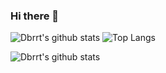 ### Hi there 👋

![Dbrrt's github stats](https://github-readme-stats.vercel.app/api?username=dbrrt&show_icons=true&count_private=true&hide=stars&include_all_commits=true&show_icons=true)
![Top Langs](https://github-readme-stats.vercel.app/api/top-langs/?username=dbrrt&layout=compact)

![Dbrrt's github stats](https://github-readme-stats.vercel.app/api/wakatime?username=f55940d3-29a7-416c-a624-734033b6e060&theme=blueberry)

